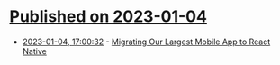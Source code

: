 # [Published on 2023-01-04](index.md)

* [2023-01-04, 17:00:32](https://news.ycombinator.com/item?id=34248130) - [Migrating Our Largest Mobile App to React Native](https://shopify.engineering/migrating-our-largest-mobile-app-to-react-native)
